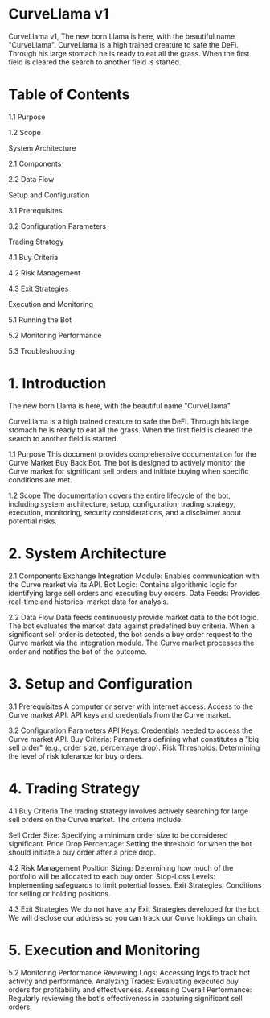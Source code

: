 # CurveLlama v1
CurveLlama v1, The new born Llama is here, with the beautiful name "CurveLlama".  CurveLlama is a high trained creature to safe the DeFi. Through his large stomach he is ready to eat all the grass. When the first field is cleared the search to another field is started.

# Table of Contents

1.1 Purpose

1.2 Scope

System Architecture

2.1 Components

2.2 Data Flow

Setup and Configuration

3.1 Prerequisites

3.2 Configuration Parameters

Trading Strategy


4.1 Buy Criteria

4.2 Risk Management

4.3 Exit Strategies

Execution and Monitoring

5.1 Running the Bot

5.2 Monitoring Performance

5.3 Troubleshooting

# 1. Introduction
  The new born Llama is here, with the beautiful name "CurveLlama".

CurveLlama is a high trained creature to safe the DeFi. Through his large stomach he is ready to eat all the grass. When the first field is cleared the search to another field is started.

1.1 Purpose
This document provides comprehensive documentation for the Curve Market Buy Back Bot. The bot is designed to actively monitor the Curve market for significant sell orders and initiate buying when specific conditions are met.

1.2 Scope
The documentation covers the entire lifecycle of the bot, including system architecture, setup, configuration, trading strategy, execution, monitoring, security considerations, and a disclaimer about potential risks.

# 2. System Architecture

2.1 Components
Exchange Integration Module: Enables communication with the Curve market via its API.
Bot Logic: Contains algorithmic logic for identifying large sell orders and executing buy orders.
Data Feeds: Provides real-time and historical market data for analysis.

2.2 Data Flow
Data feeds continuously provide market data to the bot logic.
The bot evaluates the market data against predefined buy criteria.
When a significant sell order is detected, the bot sends a buy order request to the Curve market via the integration module.
The Curve market processes the order and notifies the bot of the outcome.

# 3. Setup and Configuration

3.1 Prerequisites
A computer or server with internet access.
Access to the Curve market API.
API keys and credentials from the Curve market.


3.2 Configuration Parameters
API Keys: Credentials needed to access the Curve market API.
Buy Criteria: Parameters defining what constitutes a "big sell order" (e.g., order size, percentage drop).
Risk Thresholds: Determining the level of risk tolerance for buy orders.

# 4. Trading Strategy

4.1 Buy Criteria
The trading strategy involves actively searching for large sell orders on the Curve market. The criteria include:

Sell Order Size: Specifying a minimum order size to be considered significant.
Price Drop Percentage: Setting the threshold for when the bot should initiate a buy order after a price drop.

4.2 Risk Management
Position Sizing: Determining how much of the portfolio will be allocated to each buy order.
Stop-Loss Levels: Implementing safeguards to limit potential losses.
Exit Strategies: Conditions for selling or holding positions.

4.3 Exit Strategies
We do not have any Exit Strategies developed for the bot. We will disclose our address so you can track our Curve holdings on chain.

# 5. Execution and Monitoring

5.2 Monitoring Performance
Reviewing Logs: Accessing logs to track bot activity and performance.
Analyzing Trades: Evaluating executed buy orders for profitability and effectiveness.
Assessing Overall Performance: Regularly reviewing the bot's effectiveness in capturing significant sell orders.
